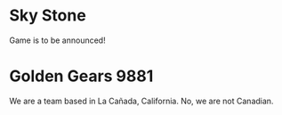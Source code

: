 # Sky Stone

Game is to be announced!


# Golden Gears 9881

We are a team based in La Cañada, California. No, we are not Canadian.

